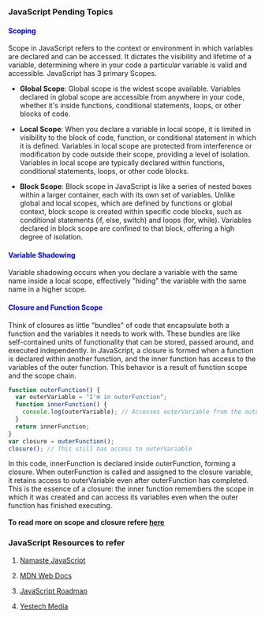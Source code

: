 ### JavaScript Pending Topics

#### <span style="color:blue">Scoping</span>
Scope in JavaScript refers to the context or environment in which variables are declared and can be accessed. It dictates the visibility and lifetime of a variable, determining where in your code a particular variable is valid and accessible. JavaScript has 3 primary Scopes.

- **Global Scope**: Global scope is the widest scope available. Variables declared in global scope are accessible from anywhere in your code, whether it's inside functions, conditional statements, loops, or other blocks of code.

- **Local Scope**: When you declare a variable in local scope, it is limited in visibility to the block of code, function, or conditional statement in which it is defined. Variables in local scope are protected from interference or modification by code outside their scope, providing a level of isolation. Variables in local scope are typically declared within functions, conditional statements, loops, or other code blocks.

- **Block Scope**: Block scope in JavaScript is like a series of nested boxes within a larger container, each with its own set of variables. Unlike global and local scopes, which are defined by functions or global context, block scope is created within specific code blocks, such as conditional statements (if, else, switch) and loops (for, while). Variables declared in block scope are confined to that block, offering a high degree of isolation.

#### <span style="color:blue">Variable Shadowing</span>
Variable shadowing occurs when you declare a variable with the same name inside a local scope, effectively "hiding" the variable with the same name in a higher scope.

#### <span style="color:blue">Closure and Function Scope</span>
Think of closures as little "bundles" of code that encapsulate both a function and the variables it needs to work with. These bundles are like self-contained units of functionality that can be stored, passed around, and executed independently. In JavaScript, a closure is formed when a function is declared within another function, and the inner function has access to the variables of the outer function. This behavior is a result of function scope and the scope chain.

```javascript
function outerFunction() {
  var outerVariable = "I'm in outerFunction";
  function innerFunction() {
    console.log(outerVariable); // Accesses outerVariable from the outer scope
  }
  return innerFunction;
}
var closure = outerFunction();
closure(); // This still has access to outerVariable
```

In this code, innerFunction is declared inside outerFunction, forming a closure.
When outerFunction is called and assigned to the closure variable, it retains access to outerVariable even after outerFunction has completed.
This is the essence of a closure: the inner function remembers the scope in which it was created and can access its variables even when the outer function has finished executing.
<br><br>
**To read more on scope and closure refere [here](https://www.freecodecamp.org/news/scope-in-javascript-global-vs-local-vs-block-scope/)**

### JavaScript Resources to refer

1. [Namaste JavaScript](https://www.youtube.com/playlist?list=PLxnjbfm5MCHFbRlyVCAqpJFdIzPN_IPID)

2. [MDN Web Docs](https://developer.mozilla.org/en-US/docs/Web/JavaScript)

3. [JavaScript Roadmap](https://roadmap.sh/javascript)

4. [Yestech Media](https://www.youtube.com/watch?v=8BWQdKBh2Aw&list=PL1JrLEBAapUVNy5sRQVtQgs7ep6mZZ-YG)
